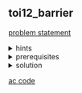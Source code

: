 ## toi12_barrier
[problem statement](https://programming.in.th/tasks/toi12_barrier)

<details>
  <summary>hints</summary>
  <ul>
    <details>
      <summary>hint 1</summary>
      <p>โจทย์ให้หา maximum subarray sum ที่มีขนาดช่วงยาวไม่เกิน $w$</p>
    </details>
    <details>
      <summary>hint 2</summary>
      <p>prefix sum</p>
    </details>
    <details>
      <summary>hint 2.5</summary>
      <p>$qs_r - qs_{l-1}$</p>
    </details>
    <details>
      <summary>hint 3</summary>
      <details>
        <summary>greedy</summary>
        <p>For each $r$, choose the minimum $qs_{l-1}$, Range minimum?</p>
      </details>
    </details>
    <details>
      <summary>hint 3.5</summary>
      <p>sliding window minimum</p>
    </details>
  </ul>
</details>

<details>
  <summary>prerequisites</summary>
  <ul>
    <li>prefix sum</li>
    <li><a href="https://usaco.guide/gold/sliding-window">sliding window maximum</a></li>
    <ul>
      <li>monotonic deque</li>
    </ul>
  </ul>
</details>

<details>
  <summary>solution</summary>
  <p>เราสามารถแปลงโจทย์ข้อนี้เป็นการหา maximum subarray sum ที่มีขนาดช่วง $0 \leq [l,r] \leq w$. ถ้าเราหาตรงๆเลยก็จะได้ $TC = O(wN^2)$ เนื่องจาก constraint ที่สูง $N \leq 6 \cdot 10^6$ ทำให้เราสามารถคาดเดาได้ว่าจะต้องออกแบบ algorithm ที่รันใน $\approx O(N)$.</p>
  
  <p>เราจะใช้ prefix sum ในการช่วยในการหาคำตอบให้ง่ายขึ้น</p>
  
  <ul>
    <li>$qs_0 = v_0 = 0$</li>
    <li>$qs_i = \sum_{i=0}^{N} v_i = qs_{i-1} + v_i$</li>
    <li>$\sum [l \ldots r] = qs_r - qs_{l-1}$</li>
  </ul>

  <p>ทำให้เราสามารถ fix $r$ ได้ (ไล่ $r \in [1, n]$) และสำหรับแต่ละ $r$ เราจะหา $qs_r -  qs_{l-1}$ ที่มากที่สุดหรือพูดอีกอย่างคือหา $qs_{l-1}$ ที่น้อยที่สุด; $max(1, r-w+1) \leq l \leq r$ ซึ่งเราสามารถหาโดยการทำ RMQ (Range mininum query) โดยใช้ segment tree/sparse table แต่เนื่องจาก constraint ที่สูงจึงไม่ทัน แต่เนื่องจากช่วงที่เราต้องการหา minimum ทึ่ช่วงที่หามีขนาดคงที่ $= w$ เราสามารถแก้ได้ด้วยการทำ sliding window โดยการ maintain monotonic deque ทำให้เราสามารถแก้ข้อนี้ได้ใน $O(N)$</p>
</details>

[ac code](./toi12_barrier.cpp)
